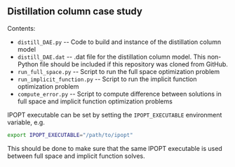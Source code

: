 ## Distillation column case study
Contents:
- `distill_DAE.py` -- Code to build and instance of the distillation column model
- `distill_DAE.dat` -- .dat file for the distillation column model. This non-Python file should be included if this repository was cloned from GitHub.
- `run_full_space.py` -- Script to run the full space optimization problem
- `run_implicit_function.py` -- Script to run the implicit function optimization problem
- `compute_error.py` -- Script to compute difference between solutions in full space and implicit function optimization problems

IPOPT executable can be set by setting the `IPOPT_EXECUTABLE` environment variable, e.g.
```sh
export IPOPT_EXECUTABLE="/path/to/ipopt"
```
This should be done to make sure that the same IPOPT executable is used between
full space and implicit function solves.
